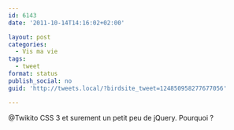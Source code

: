 ```yaml
---
id: 6143
date: '2011-10-14T14:16:02+02:00'

layout: post
categories:
  - Vis ma vie
tags:
  - tweet
format: status
publish_social: no
guid: 'http://tweets.local/?birdsite_tweet=124850958277677056'

---
```


@Twikito CSS 3 et surement un petit peu de jQuery. Pourquoi ?